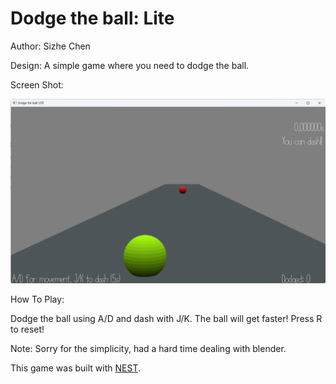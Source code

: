 # Dodge the ball: Lite

Author: Sizhe Chen

Design: A simple game where you need to dodge the ball. 


Screen Shot:

![Screen Shot](screenshot.png)

How To Play:

Dodge the ball using A/D and dash with J/K. The ball will get faster! Press R to reset!

Note: Sorry for the simplicity, had a hard time dealing with blender.

This game was built with [NEST](NEST.md).
